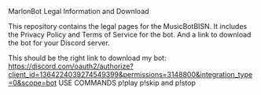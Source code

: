 MarlonBot Legal Information and Download

This repository contains the legal pages for the MusicBotBISN. It includes the Privacy Policy and Terms of Service for the bot. And a link to download the bot for your Discord server.

This should be the right link to download my bot: https://discord.com/oauth2/authorize?client_id=1364224039274549399&permissions=3148800&integration_type=0&scope=bot
USE COMMANDS p!play p!skip and p!stop
